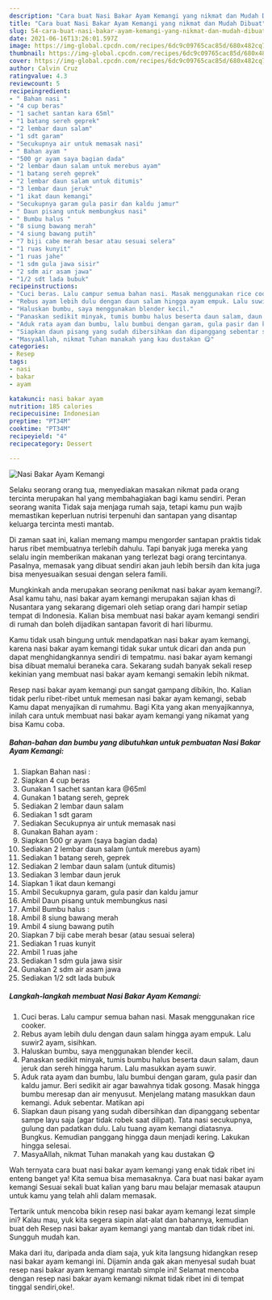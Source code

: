 ```yaml
---
description: "Cara buat Nasi Bakar Ayam Kemangi yang nikmat dan Mudah Dibuat"
title: "Cara buat Nasi Bakar Ayam Kemangi yang nikmat dan Mudah Dibuat"
slug: 54-cara-buat-nasi-bakar-ayam-kemangi-yang-nikmat-dan-mudah-dibuat
date: 2021-06-16T13:26:01.597Z
image: https://img-global.cpcdn.com/recipes/6dc9c09765cac85d/680x482cq70/nasi-bakar-ayam-kemangi-foto-resep-utama.jpg
thumbnail: https://img-global.cpcdn.com/recipes/6dc9c09765cac85d/680x482cq70/nasi-bakar-ayam-kemangi-foto-resep-utama.jpg
cover: https://img-global.cpcdn.com/recipes/6dc9c09765cac85d/680x482cq70/nasi-bakar-ayam-kemangi-foto-resep-utama.jpg
author: Calvin Cruz
ratingvalue: 4.3
reviewcount: 5
recipeingredient:
- " Bahan nasi "
- "4 cup beras"
- "1 sachet santan kara 65ml"
- "1 batang sereh geprek"
- "2 lembar daun salam"
- "1 sdt garam"
- "Secukupnya air untuk memasak nasi"
- " Bahan ayam "
- "500 gr ayam saya bagian dada"
- "2 lembar daun salam untuk merebus ayam"
- "1 batang sereh geprek"
- "2 lembar daun salam untuk ditumis"
- "3 lembar daun jeruk"
- "1 ikat daun kemangi"
- "Secukupnya garam gula pasir dan kaldu jamur"
- " Daun pisang untuk membungkus nasi"
- " Bumbu halus "
- "8 siung bawang merah"
- "4 siung bawang putih"
- "7 biji cabe merah besar atau sesuai selera"
- "1 ruas kunyit"
- "1 ruas jahe"
- "1 sdm gula jawa sisir"
- "2 sdm air asam jawa"
- "1/2 sdt lada bubuk"
recipeinstructions:
- "Cuci beras. Lalu campur semua bahan nasi. Masak menggunakan rice cooker."
- "Rebus ayam lebih dulu dengan daun salam hingga ayam empuk. Lalu suwir2 ayam, sisihkan."
- "Haluskan bumbu, saya menggunakan blender kecil."
- "Panaskan sedikit minyak, tumis bumbu halus beserta daun salam, daun jeruk dan sereh hingga harum. Lalu masukkan ayam suwir."
- "Aduk rata ayam dan bumbu, lalu bumbui dengan garam, gula pasir dan kaldu jamur. Beri sedikit air agar bawahnya tidak gosong. Masak hingga bumbu meresap dan air menyusut. Menjelang matang masukkan daun kemangi. Aduk sebentar. Matikan api"
- "Siapkan daun pisang yang sudah dibersihkan dan dipanggang sebentar sampe layu saja (agar tidak robek saat dilipat). Tata nasi secukupnya, gulung dan padatkan dulu. Lalu tuang ayam kemangi diatasnya. Bungkus. Kemudian panggang hingga daun menjadi kering. Lakukan hingga selesai."
- "MasyaAllah, nikmat Tuhan manakah yang kau dustakan 😋"
categories:
- Resep
tags:
- nasi
- bakar
- ayam

katakunci: nasi bakar ayam 
nutrition: 185 calories
recipecuisine: Indonesian
preptime: "PT34M"
cooktime: "PT34M"
recipeyield: "4"
recipecategory: Dessert

---
```



![Nasi Bakar Ayam Kemangi](https://img-global.cpcdn.com/recipes/6dc9c09765cac85d/680x482cq70/nasi-bakar-ayam-kemangi-foto-resep-utama.jpg)

Selaku seorang orang tua, menyediakan masakan nikmat pada orang tercinta merupakan hal yang membahagiakan bagi kamu sendiri. Peran seorang  wanita Tidak saja menjaga rumah saja, tetapi kamu pun wajib memastikan keperluan nutrisi terpenuhi dan santapan yang disantap keluarga tercinta mesti mantab.

Di zaman  saat ini, kalian memang mampu mengorder santapan praktis tidak harus ribet membuatnya terlebih dahulu. Tapi banyak juga mereka yang selalu ingin memberikan makanan yang terlezat bagi orang tercintanya. Pasalnya, memasak yang dibuat sendiri akan jauh lebih bersih dan kita juga bisa menyesuaikan sesuai dengan selera famili. 



Mungkinkah anda merupakan seorang penikmat nasi bakar ayam kemangi?. Asal kamu tahu, nasi bakar ayam kemangi merupakan sajian khas di Nusantara yang sekarang digemari oleh setiap orang dari hampir setiap tempat di Indonesia. Kalian bisa membuat nasi bakar ayam kemangi sendiri di rumah dan boleh dijadikan santapan favorit di hari liburmu.

Kamu tidak usah bingung untuk mendapatkan nasi bakar ayam kemangi, karena nasi bakar ayam kemangi tidak sukar untuk dicari dan anda pun dapat menghidangkannya sendiri di tempatmu. nasi bakar ayam kemangi bisa dibuat memalui beraneka cara. Sekarang sudah banyak sekali resep kekinian yang membuat nasi bakar ayam kemangi semakin lebih nikmat.

Resep nasi bakar ayam kemangi pun sangat gampang dibikin, lho. Kalian tidak perlu ribet-ribet untuk memesan nasi bakar ayam kemangi, sebab Kamu dapat menyajikan di rumahmu. Bagi Kita yang akan menyajikannya, inilah cara untuk membuat nasi bakar ayam kemangi yang nikamat yang bisa Kamu coba.

<!--inarticleads1-->

##### Bahan-bahan dan bumbu yang dibutuhkan untuk pembuatan Nasi Bakar Ayam Kemangi:

1. Siapkan  Bahan nasi :
1. Siapkan 4 cup beras
1. Gunakan 1 sachet santan kara @65ml
1. Gunakan 1 batang sereh, geprek
1. Sediakan 2 lembar daun salam
1. Sediakan 1 sdt garam
1. Sediakan Secukupnya air untuk memasak nasi
1. Gunakan  Bahan ayam :
1. Siapkan 500 gr ayam (saya bagian dada)
1. Sediakan 2 lembar daun salam (untuk merebus ayam)
1. Sediakan 1 batang sereh, geprek
1. Sediakan 2 lembar daun salam (untuk ditumis)
1. Sediakan 3 lembar daun jeruk
1. Siapkan 1 ikat daun kemangi
1. Ambil Secukupnya garam, gula pasir dan kaldu jamur
1. Ambil  Daun pisang untuk membungkus nasi
1. Ambil  Bumbu halus :
1. Ambil 8 siung bawang merah
1. Ambil 4 siung bawang putih
1. Siapkan 7 biji cabe merah besar (atau sesuai selera)
1. Sediakan 1 ruas kunyit
1. Ambil 1 ruas jahe
1. Sediakan 1 sdm gula jawa sisir
1. Gunakan 2 sdm air asam jawa
1. Sediakan 1/2 sdt lada bubuk




<!--inarticleads2-->

##### Langkah-langkah membuat Nasi Bakar Ayam Kemangi:

1. Cuci beras. Lalu campur semua bahan nasi. Masak menggunakan rice cooker.
1. Rebus ayam lebih dulu dengan daun salam hingga ayam empuk. Lalu suwir2 ayam, sisihkan.
1. Haluskan bumbu, saya menggunakan blender kecil.
1. Panaskan sedikit minyak, tumis bumbu halus beserta daun salam, daun jeruk dan sereh hingga harum. Lalu masukkan ayam suwir.
1. Aduk rata ayam dan bumbu, lalu bumbui dengan garam, gula pasir dan kaldu jamur. Beri sedikit air agar bawahnya tidak gosong. Masak hingga bumbu meresap dan air menyusut. Menjelang matang masukkan daun kemangi. Aduk sebentar. Matikan api
1. Siapkan daun pisang yang sudah dibersihkan dan dipanggang sebentar sampe layu saja (agar tidak robek saat dilipat). Tata nasi secukupnya, gulung dan padatkan dulu. Lalu tuang ayam kemangi diatasnya. Bungkus. Kemudian panggang hingga daun menjadi kering. Lakukan hingga selesai.
1. MasyaAllah, nikmat Tuhan manakah yang kau dustakan 😋




Wah ternyata cara buat nasi bakar ayam kemangi yang enak tidak ribet ini enteng banget ya! Kita semua bisa memasaknya. Cara buat nasi bakar ayam kemangi Sesuai sekali buat kalian yang baru mau belajar memasak ataupun untuk kamu yang telah ahli dalam memasak.

Tertarik untuk mencoba bikin resep nasi bakar ayam kemangi lezat simple ini? Kalau mau, yuk kita segera siapin alat-alat dan bahannya, kemudian buat deh Resep nasi bakar ayam kemangi yang mantab dan tidak ribet ini. Sungguh mudah kan. 

Maka dari itu, daripada anda diam saja, yuk kita langsung hidangkan resep nasi bakar ayam kemangi ini. Dijamin anda gak akan menyesal sudah buat resep nasi bakar ayam kemangi mantab simple ini! Selamat mencoba dengan resep nasi bakar ayam kemangi nikmat tidak ribet ini di tempat tinggal sendiri,oke!.

